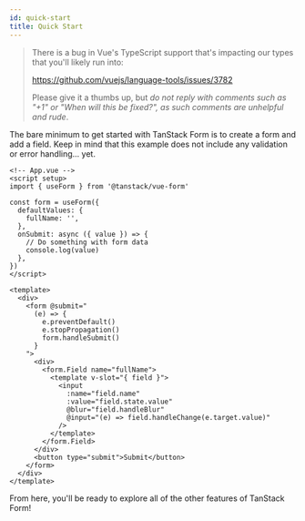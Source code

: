 ```yaml
---
id: quick-start
title: Quick Start
---
```


> There is a bug in Vue's TypeScript support that's impacting our types that you'll likely run into:
>
> https://github.com/vuejs/language-tools/issues/3782
>
> Please give it a thumbs up, but _do not reply with comments such as "+1" or "When will this be fixed?", as such comments are unhelpful and rude_.

The bare minimum to get started with TanStack Form is to create a form and add a field. Keep in mind that this example does not include any validation or error handling... yet.

```vue
<!-- App.vue -->
<script setup>
import { useForm } from '@tanstack/vue-form'

const form = useForm({
  defaultValues: {
    fullName: '',
  },
  onSubmit: async ({ value }) => {
    // Do something with form data
    console.log(value)
  },
})
</script>

<template>
  <div>
    <form @submit="
      (e) => {
        e.preventDefault()
        e.stopPropagation()
        form.handleSubmit()
      }
    ">
      <div>
        <form.Field name="fullName">
          <template v-slot="{ field }">
            <input
              :name="field.name"
              :value="field.state.value"
              @blur="field.handleBlur"
              @input="(e) => field.handleChange(e.target.value)"
            />
          </template>
        </form.Field>
      </div>
      <button type="submit">Submit</button>
    </form>
  </div>
</template>
```

From here, you'll be ready to explore all of the other features of TanStack Form!

